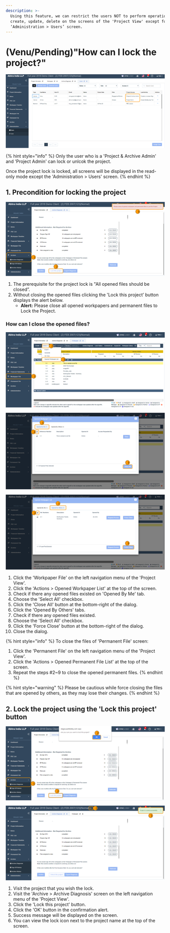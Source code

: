 ```yaml
---
description: >-
  Using this feature, we can restrict the users NOT to perform operations like
  create, update, delete on the screens of the 'Project View' except for the
  ‘Administration > Users’ screen.
---
```


# \(Venu/Pending\)"How can I lock the project?"

![Admin users only can lock or unlock the project.](../.gitbook/assets/admin-users-can-lock-the-project.png)



{% hint style="info" %}
Only the user who is a 'Project & Archive Admin' and 'Project Admin' can lock or unlcok the project.

Once the project lock is locked, all screens will be displayed in the read-only mode except the 'Administration &gt; Users' screen.
{% endhint %}

## 1. Precondition for locking the project

![All opened files should be closed to lock the project.](../.gitbook/assets/preconditions-for-locking-the-project.png)

1. The prerequisite for the project lock is "All opened files should be closed”.
2. Without closing the opened files clicking the 'Lock this project’ button displays the alert below.
   * **Alert:** Please close all opened workpapers and permanent files to Lock the Project.

### How can I close the opened files?

![Click &apos;Workpaper File&apos; &amp;gt; Click &apos;Actions&apos; &amp;gt; Select &apos;Opened Workpaper List&apos;](../.gitbook/assets/prerequisites-for-locking-the-project-2.png)

![Click &apos;Opened By Me&apos; &amp;gt; Select all check-box &amp;gt; Click &apos;Close All&apos;](../.gitbook/assets/prerequisites-for-locking-the-project-3.png)

![Click &apos;Opened By Others&apos; &amp;gt; Select all check-box &amp;gt; Click &apos;Force Close&apos;](../.gitbook/assets/prerequisites-for-locking-the-project-4.png)

1. Click the 'Workpaper File' on the left navigation menu of the 'Project View'.
2. Click the 'Actions &gt; Opened Workpaper List' at the top of the screen.
3. Check if there any opened files existed on 'Opened By Me' tab.
4. Choose the 'Select All' checkbox.
5. Click the 'Close All' button at the bottom-right of the dialog.
6. Click the 'Opened By Others' tabs.
7. Check if there any opened files existed.
8. Choose the 'Select All' checkbox.
9. Click the 'Force Close' button at the bottom-right of the dialog.
10. Close the dialog.

{% hint style="info" %}
To close the files of 'Permanent File' screen:

1. Click the 'Permanent File' on the left navigation menu of the 'Project View'.
2. Click the 'Actions &gt; Opened Permanent File List' at the top of the screen.
3. Repeat the steps \#2~9 to close the opened permanent files.
{% endhint %}

{% hint style="warning" %}
Please be cautious while force closing the files that are opened by others, as they may lose their changes.
{% endhint %}

## 2. Lock the project using the 'Lock this project' button

![Project View &amp;gt; Archive menu &amp;gt; Archive Diagnosis menu &amp;gt; Lock this project button](../.gitbook/assets/lock-this-project.png)

![Project Lock icon is displayed next to the project name and all screens gets frozen](../.gitbook/assets/lock-this-project-1.png)

1. Visit the project that you wish the lock.
2. Visit the 'Archive &gt; Archive Diagnosis' screen on the left navigation menu of the 'Project View'.
3. Click the 'Lock this project' button.
4. Click the 'OK' button in the confirmation alert.
5. Success message will be displayed on the screen.
6. You can view the lock icon next to the project name at the top of the screen.

